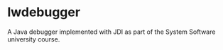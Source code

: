 # lwdebugger
A Java debugger implemented with JDI as part of the System Software university course.
